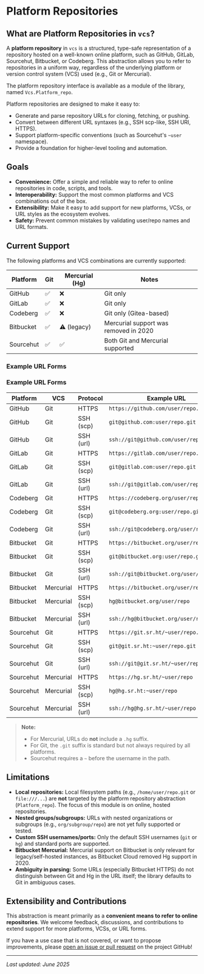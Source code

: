 # Platform Repositories

## What are Platform Repositories in `vcs`?

A **platform repository** in `vcs` is a structured, type-safe representation of a repository hosted on a well-known online platform, such as GitHub, GitLab, Sourcehut, Bitbucket, or Codeberg. This abstraction allows you to refer to repositories in a uniform way, regardless of the underlying platform or version control system (VCS) used (e.g., Git or Mercurial).

The platform repository interface is available as a module of the library, named `Vcs.Platform_repo`.

Platform repositories are designed to make it easy to:
- Generate and parse repository URLs for cloning, fetching, or pushing.
- Convert between different URL syntaxes (e.g., SSH scp-like, SSH URI, HTTPS).
- Support platform-specific conventions (such as Sourcehut's `~user` namespace).
- Provide a foundation for higher-level tooling and automation.

## Goals

- **Convenience:** Offer a simple and reliable way to refer to online repositories in code, scripts, and tools.
- **Interoperability:** Support the most common platforms and VCS combinations out of the box.
- **Extensibility:** Make it easy to add support for new platforms, VCSs, or URL styles as the ecosystem evolves.
- **Safety:** Prevent common mistakes by validating user/repo names and URL formats.

## Current Support

The following platforms and VCS combinations are currently supported:

| Platform   | Git | Mercurial (Hg) | Notes                                  |
|------------|-----|----------------|----------------------------------------|
| GitHub     | ✅  | ❌             | Git only                               |
| GitLab     | ✅  | ❌             | Git only                               |
| Codeberg   | ✅  | ❌             | Git only (Gitea-based)                 |
| Bitbucket  | ✅  | ⚠️ (legacy)    | Mercurial support was removed in 2020  |
| Sourcehut  | ✅  | ✅             | Both Git and Mercurial supported       |

### Example URL Forms

### Example URL Forms

| Platform   | VCS        | Protocol      | Example URL                                 |
|------------|------------|---------------|---------------------------------------------|
| GitHub     | Git        | HTTPS         | `https://github.com/user/repo.git`          |
| GitHub     | Git        | SSH (scp)     | `git@github.com:user/repo.git`              |
| GitHub     | Git        | SSH (url)     | `ssh://git@github.com/user/repo.git`        |
| GitLab     | Git        | HTTPS         | `https://gitlab.com/user/repo.git`          |
| GitLab     | Git        | SSH (scp)     | `git@gitlab.com:user/repo.git`              |
| GitLab     | Git        | SSH (url)     | `ssh://git@gitlab.com/user/repo.git`        |
| Codeberg   | Git        | HTTPS         | `https://codeberg.org/user/repo.git`        |
| Codeberg   | Git        | SSH (scp)     | `git@codeberg.org:user/repo.git`            |
| Codeberg   | Git        | SSH (url)     | `ssh://git@codeberg.org/user/repo.git`      |
| Bitbucket  | Git        | HTTPS         | `https://bitbucket.org/user/repo.git`       |
| Bitbucket  | Git        | SSH (scp)     | `git@bitbucket.org:user/repo.git`           |
| Bitbucket  | Git        | SSH (url)     | `ssh://git@bitbucket.org/user/repo.git`     |
| Bitbucket  | Mercurial  | HTTPS         | `https://bitbucket.org/user/repo`           |
| Bitbucket  | Mercurial  | SSH (scp)     | `hg@bitbucket.org/user/repo`                |
| Bitbucket  | Mercurial  | SSH (url)     | `ssh://hg@bitbucket.org/user/repo`          |
| Sourcehut  | Git        | HTTPS         | `https://git.sr.ht/~user/repo.git`          |
| Sourcehut  | Git        | SSH (scp)     | `git@git.sr.ht:~user/repo.git`              |
| Sourcehut  | Git        | SSH (url)     | `ssh://git@git.sr.ht/~user/repo.git`        |
| Sourcehut  | Mercurial  | HTTPS         | `https://hg.sr.ht/~user/repo`               |
| Sourcehut  | Mercurial  | SSH (scp)     | `hg@hg.sr.ht:~user/repo`                    |
| Sourcehut  | Mercurial  | SSH (url)     | `ssh://hg@hg.sr.ht/~user/repo`              |

> **Note:**
> - For Mercurial, URLs do **not** include a `.hg` suffix.
> - For Git, the `.git` suffix is standard but not always required by all platforms.
> - Sourcehut requires a `~` before the username in the path.

## Limitations

- **Local repositories:**
  Local filesystem paths (e.g., `/home/user/repo.git` or `file:///...`) are **not** targeted by the platform repository abstraction (`Platform_repo`). The focus of this module is on online, hosted repositories.
- **Nested groups/subgroups:**
  URLs with nested organizations or subgroups (e.g., `org/subgroup/repo`) are not yet fully supported or tested.
- **Custom SSH usernames/ports:**
  Only the default SSH usernames (`git` or `hg`) and standard ports are supported.
- **Bitbucket Mercurial:**
  Mercurial support on Bitbucket is only relevant for legacy/self-hosted instances, as Bitbucket Cloud removed Hg support in 2020.
- **Ambiguity in parsing:**
  Some URLs (especially Bitbucket HTTPS) do not distinguish between Git and Hg in the URL itself; the library defaults to Git in ambiguous cases.

## Extensibility and Contributions

This abstraction is meant primarily as a **convenient means to refer to online repositories**. We welcome feedback, discussions, and contributions to extend support for more platforms, VCSs, or URL forms.

If you have a use case that is not covered, or want to propose improvements, please [open an issue or pull request](https://github.com/mbarbin/vcs) on the project GitHub!

---

*Last updated: June 2025*
